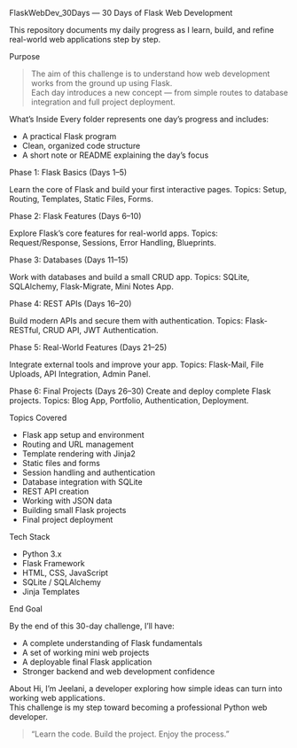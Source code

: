 FlaskWebDev_30Days — 30 Days of Flask Web Development

This repository documents my daily progress as I learn, build, and refine real-world web applications step by step.

Purpose
  > The aim of this challenge is to understand how web development works from the ground up using Flask.  
  > Each day introduces a new concept — from simple routes to database integration and full project deployment.

What’s Inside
 Every folder represents one day’s progress and includes:
   - A practical Flask program  
   - Clean, organized code structure  
   - A short note or README explaining the day’s focus  

Phase 1: Flask Basics (Days 1–5)

  Learn the core of Flask and build your first interactive pages.
  Topics: Setup, Routing, Templates, Static Files, Forms.

Phase 2: Flask Features (Days 6–10)

  Explore Flask’s core features for real-world apps.
  Topics: Request/Response, Sessions, Error Handling, Blueprints.

Phase 3: Databases (Days 11–15)

  Work with databases and build a small CRUD app.
  Topics: SQLite, SQLAlchemy, Flask-Migrate, Mini Notes App.

 Phase 4: REST APIs (Days 16–20)
 
  Build modern APIs and secure them with authentication.
  Topics: Flask-RESTful, CRUD API, JWT Authentication.

Phase 5: Real-World Features (Days 21–25)

  Integrate external tools and improve your app.
  Topics: Flask-Mail, File Uploads, API Integration, Admin Panel.

Phase 6: Final Projects (Days 26–30)
  Create and deploy complete Flask projects.
  Topics: Blog App, Portfolio, Authentication, Deployment.

Topics Covered

- Flask app setup and environment  
- Routing and URL management  
- Template rendering with Jinja2  
- Static files and forms  
- Session handling and authentication  
- Database integration with SQLite  
- REST API creation  
- Working with JSON data  
- Building small Flask projects  
- Final project deployment  

Tech Stack 

- Python 3.x  
- Flask Framework  
- HTML, CSS, JavaScript  
- SQLite / SQLAlchemy  
- Jinja Templates

End Goal

 By the end of this 30-day challenge, I’ll have:
  - A complete understanding of Flask fundamentals  
  - A set of working mini web projects  
  - A deployable final Flask application  
  - Stronger backend and web development confidence  


About
  Hi, I’m Jeelani, a developer exploring how simple ideas can turn into working web applications.  
  This challenge is my step toward becoming a professional Python web developer.

> “Learn the code. Build the project. Enjoy the process.”
